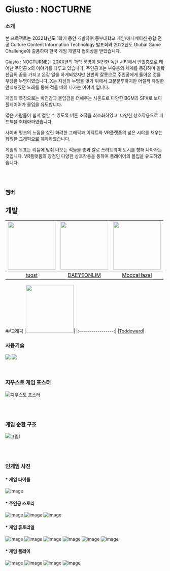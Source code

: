 # Giusto : NOCTURNE

### 소개
본 프로젝트는 2022학년도 1학기 동안 개발하여 중부대학교 게임/애니메이션 융합 전공 Culture Content Information Technology 발표회와 2022년도 Global Game Challenge에 출품하여 한국 게임 개발자 협회상을 받았습니다.

Giusto : NOCTURNE는 20XX년의 과학 문명이 발전한 녹턴 시티에서 빈민층으로 태어난 주인공 x의 이야기를 다루고 있습니다.
주인공 X는 부유층의 세계를 동경하며 일확천금의 꿈을 가지고 온갖 일을 하게되었지만 한번의 잘못으로 주인공에게 돌아온 것을 부당한 누명이였습니다.
X는 자신의 누명을 벗기 위해서 고분분투하지만 어릴적 유일한 안식처였던 노래를 통해 적을 베어 나가는 이야기 입니다.

게임의 특징으로는 박진감과 몰입감을 더해주는 사운드로 다양한 BGM과 SFX로 보다 플레이어가 몰입을 유도합니다.

많은 사람들이 쉽게 접할 수 있도록 버튼 조작을 최소화하였고, 다양한 상호작용으로 피드백을 최대화하였습니다.

사이버 펑크의 느낌을 살린 화려한 그래픽과 이펙트와 VR플랫폼의 넓은 시야를 채우는 화려한 그래픽으로 제작하였습니다.

게임의 목표는 리듬에 맞춰 나오는 적들을 총과 칼로 쓰러트리며 도시를 향해 나아가는 것입니다.
VR플랫폼의 장점인 다양한 상호작용을 통하여 플레이어의 몰입을 유도하였습니다.


<br/>
<br/>

### 멤버


## 개발
|<img src="https://github.com/JeonSeaStar/Empathy--VR-2Team/assets/88014706/0d720e06-6b9e-497d-afbd-5922be501f78" width="150" height="150"/>|<img src="https://avatars.githubusercontent.com/u/10797029" width="150" height="150"/>|<img src="https://avatars.githubusercontent.com/u/101385960" width="150" height="150"/>|
|:-----------------:|:-----------------:|:-----------------:|
|[tuost](https://github.com/tuost)|[DAEYEONLIM](https://github.com/DAEYEONLIM)|[MoccaHazel](https://github.com/MoccaHazel)|

##그래픽
|<img src="https://github.com/JeonSeaStar/Empathy--VR-2Team/assets/88014706/c94f056f-c4a2-4f56-a21b-57c6da366f3f" width="150" height="150"/>|
|:-----------------:|
|[Toddoward](https://github.com/Toddoward)|


### 사용기술
<div>
<img src="https://img.shields.io/badge/Unity-000000?style=flat-square&logo=Unity&logoColor=white"/>
<img src="https://img.shields.io/badge/C Sharp-239120?style=flat-square&logo=CSharp&logoColor=white"/>
</div>
 
<br/>
<br/>

### 지우스토 게임 포스터
![지우스토 포스터](https://github.com/CCIT-Team/Cyrpto/assets/10797029/02537c8e-3a2e-4cbb-8baf-a36fa5015fc0)

<br/>
<br/>


### 게임 순환 구조
![그림1](https://github.com/CCIT-Team/Cyrpto/assets/10797029/77f1a7e8-48c6-4ebd-a976-e85efba5e3ac)

<br/>
<br/>


### 인게임 사진
#### * 게임 타이틀
![image](https://github.com/CCIT-Team/Cyrpto/assets/10797029/cc91bfb1-0fbf-4caa-a9f7-140f334c55e6)


#### * 주인공 스토리
![image](https://github.com/CCIT-Team/Cyrpto/assets/10797029/d5a45927-4394-4c7f-975c-cbc075c45368)
![image](https://github.com/CCIT-Team/Cyrpto/assets/10797029/17cbe6b7-14bc-43d3-b3c7-37b2cdbf259b)
![image](https://github.com/CCIT-Team/Cyrpto/assets/10797029/f5a02ac8-ab2d-4818-a18e-78e07a1e43a0)


#### * 게임 튜토리얼
![image](https://github.com/CCIT-Team/Cyrpto/assets/10797029/64034f2e-3c69-4909-9f69-50f5b299a698)
![image](https://github.com/CCIT-Team/Cyrpto/assets/10797029/00fcac0a-6bc3-498f-aeb6-56f6cd80eb3a)
![image](https://github.com/CCIT-Team/Cyrpto/assets/10797029/c89e31b0-b429-42f5-8ff6-2b97d701adbb)
![image](https://github.com/CCIT-Team/Cyrpto/assets/10797029/e773d1df-cc56-4624-813f-cf115455fc9c)
![image](https://github.com/CCIT-Team/Cyrpto/assets/10797029/6129496f-0f41-46e8-a007-50da65d27dbd)
![image](https://github.com/CCIT-Team/Cyrpto/assets/10797029/847040f4-6186-4e2e-a14c-fb2a508b171a)


#### * 게임 플레이
![image](https://github.com/CCIT-Team/Cyrpto/assets/10797029/2633aecb-43e8-4c1a-b5bc-52df920c0ba5)
![image](https://github.com/CCIT-Team/Cyrpto/assets/10797029/365ffaab-1f39-4189-b9bb-50986f46a653)
![image](https://github.com/CCIT-Team/Cyrpto/assets/10797029/a2eee474-e08d-4de8-912f-02f490284eda)
![image](https://github.com/CCIT-Team/Cyrpto/assets/10797029/ebba663d-a3a6-4f2b-b0eb-d30e80df975f)

<br/> 
